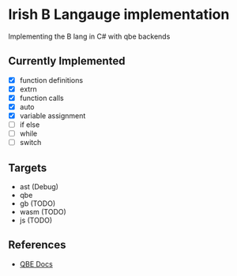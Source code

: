# Irish B Langauge implementation

Implementing the B lang in C# with qbe backends

## Currently Implemented

-   [x] function definitions
-   [x] extrn
-   [x] function calls
-   [x] auto
-   [x] variable assignment
-   [ ] if else
-   [ ] while
-   [ ] switch

## Targets

-   ast (Debug)
-   qbe
-   gb (TODO)
-   wasm (TODO)
-   js (TODO)

## References

-   [QBE Docs](https://c9x.me/compile/doc/il.html)
